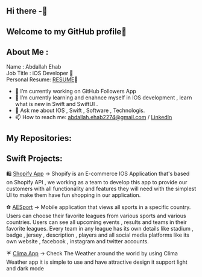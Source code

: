 ## Hi there -👋
## Welcome to my GitHub profile👋


## About Me :

   Name : Abdallah Ehab        
   Job Title : iOS Developer 📱     
    Personal Resume: [RESUME](https://drive.google.com/file/d/1Yp2pIyi5h-7xkvWkAj36K_6dX5JSaVqS/view)📄


- 🔭 I’m currently working on GitHub Followers App
- 🌱 I’m currently learning and enahnce myself in IOS development , learn what is new in Swift and  SwiftUI .
- 💬 Ask me about IOS , Swift , Software , Technologis.
- 📫 How to reach me: abdallah.ehab2274@gmail.com / [LinkedIn](https://www.linkedin.com/in/abdallah-ehab-505652217/)

## My Repositories:

## Swift Projects:

🛍 [Shopify App](https://github.com/AbdallahEhab00/ShopifyApp) -> Shopify is an E-commerce IOS Application that's based on Shopify API , we working as a team to develop this app to provide our customers with all functionality and features they will need with the simplest UI to make them have fun shopping in our application.

⚽️ [AESport](https://github.com/AbdallahEhab00/AESport) -> Mobile application that views all sports in a specific country. Users can choose their favorite leagues from various sports and various countries. Users can see all upcoming events , results and teams in their favorite leagues. Every team in any league has its own details like stadium , badge , jersey , description , players and all social media platforms like its own website , facebook , instagram and twitter accounts.

☔️ [Clima App](https://github.com/AbdallahEhab00/Clima) -> Check The Weather around the world by using Clima Weather app it is simple to use and have attractive design it support light and dark mode 



